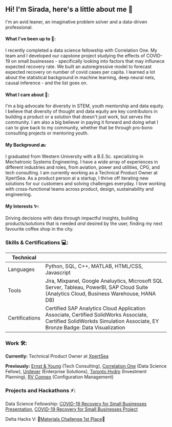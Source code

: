 ## Hi! I'm Sirada, here's a little about me 👋

I'm an avid leaner, an imaginative problem solver and a data-driven professional. 

#### What I've been up to 🌱:
I recently completed a data science fellowship with Correlation One. My team and I developed our capstone project studying the effects of COVID-19 on small businesses - specifically looking into factors that may influnece expected recovery rate. We built an autoregressive model to forecast expected recovery on number of covid cases per capita. I learned a lot about the statistical background in machine learning, deep neural nets, causal inference - and the list goes on. 

#### What I care about 👯: 
I'm a big advocate for diversity in STEM, youth mentorship and data equity. I believe that diversity of thought and data equity are key contributors in building a product or a solution that doesn't just work, but serves the community. I am also a big believer in paying it forward and doing what I can to give back to my community, whether that be through pro-bono consulting projects or mentoring youth. 

#### My Background 🔙: 
I graduated from Western University with a B.E.Sc. specializing in Mechatronic Systems Engineering. I have a wide array of experiences in different industries and roles, from aviation, power and utilities, CPG, and tech consulting. I am currently working as a Technical Product Owner at XpertSea. As a product person at a startup, I thrive off iterating new solutions for our customers and solving challenges everyday. I love working with cross-functional teams across product, design, sustainability and engineering. 

#### My Interests ✨:
Driving decisions with data through impactful insights, building products/solutions that is needed *and* desired by the user, finding my next favourite coffee shop in the city. 

### Skills & Certifications 💻:
| Technical |  |
| ------------- | ------------- |
| Languages | Python, SQL, C++, MATLAB, HTML/CSS, Javascript  |
| Tools | Jira, Mixpanel, Google Analuytics, Microsoft SQL Server, Tableau, PowerBI, SAP Cloud Suite (Analytics Cloud, Business Warehouse, HANA DB) |
| Certifications | Certified SAP Analytics Cloud Application Associate, Certified SolidWorks Associate, Certified SolidWorkds Simulation Associate, EY Bronze Badge: Data Visualization |

### Work 🛠️:
**Currently:** Technical Product Owner at [XpertSea](https://xpertsea.com/)

**Previously:** [Ernst & Young](https://www.ey.com/en_ca) (Tech Consulting), [Correlation One](https://www.correlation-one.com/data-science-for-all-women) (Data Science Fellow), [Unilever](https://www.unilever.ca/) (Enterprise Solutions), [Toronto Hydro](https://www.torontohydro.com/) (Investment Planning), [RV Connex](https://www.rvconnex.com/) (Configuration Management)

### Projects and Hackathons ⚡:
Data Science Fellowship: [COVID-19 Recovery for Small Businesses Presentation](https://youtu.be/TRsLfuqjShg), [COVID-19 Recovery for Small Businesses Project](https://github.com/spittaya/small_business_recovery)


Delta Hacks V: 🏅[Materials Challenge 1st Place](https://devpost.com/software/material-arts-2000)🏅


<!--
**spittaya/spittaya** is a ✨ _special_ ✨ repository because its `README.md` (this file) appears on your GitHub profile.

Here are some ideas to get you started:

- 🔭 I’m currently working on ...
- 🌱 I’m currently learning ...
- 👯 I’m looking to collaborate on ...
- 🤔 I’m looking for help with ...
- 💬 Ask me about ...
- 📫 How to reach me: ...
- 😄 Pronouns: ...
- ⚡ Fun fact: ...
-->


